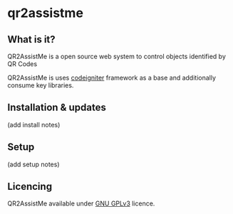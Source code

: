 # qr2assistme

## What is it?

QR2AssistMe is a open source web system to control objects identified by QR Codes 


QR2AssistMe is uses [codeigniter](http://codeigniter.com) framework as a base and additionally consume key libraries.


## Installation & updates

(add install notes)

## Setup

(add setup notes)

## Licencing

QR2AssistMe available under [GNU GPLv3](https://www.gnu.org/licenses/gpl-3.0.html) licence.
